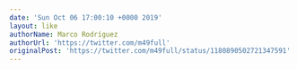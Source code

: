 ```yaml
---
date: 'Sun Oct 06 17:00:10 +0000 2019'
layout: like
authorName: Marco Rodríguez
authorUrl: 'https://twitter.com/m49full'
originalPost: 'https://twitter.com/m49full/status/1180890502721347591'
---
```


